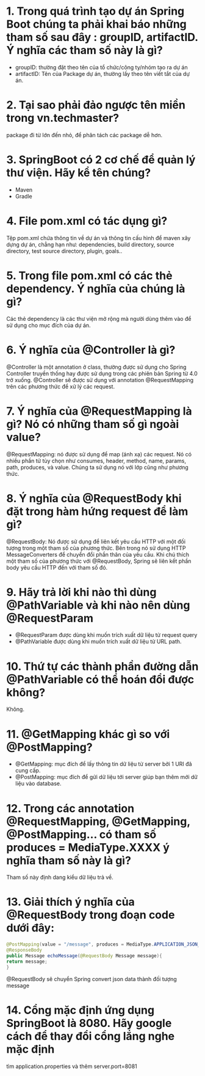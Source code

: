 # 1. Trong quá trình tạo dự án Spring Boot chúng ta phải khai báo những tham số sau đây : groupID, artifactID. Ý nghĩa các tham số này là gì?

- groupID: thường đặt theo tên của tổ chức/công ty/nhóm tạo ra dự án
- artifactID: Tên của Package dự án, thường lấy theo tên viết tắt của dự án.

# 2. Tại sao phải đảo ngược tên miền trong <groupId>vn.techmaster</groupId>?

package đi từ lớn đến nhỏ, để phân tách các package dễ hơn.

# 3. SpringBoot có 2 cơ chế để quản lý thư viện. Hãy kể tên chúng?

- Maven
- Gradle

# 4. File pom.xml có tác dụng gì?

Tệp pom.xml chứa thông tin về dự án và thông tin cấu hình để maven xây dựng dự án, chẳng hạn như: dependencies, build directory, source directory, test source directory, plugin, goals..

# 5. Trong file pom.xml có các thẻ dependency. Ý nghĩa của chúng là gì?

Các thẻ dependency là các thư viện mở rộng mà người dùng thêm vào để sử dụng cho mục đích của dự án.

# 6. Ý nghĩa của @Controller là gì?

@Controller là một annotation ở class, thường được sử dụng cho Spring Controller truyền thống hay được sử dụng trong các phiên bản Spring từ 4.0 trở xuống. @Controller sẽ được sử dụng với annotation @RequestMapping trên các phương thức để xử lý các request.

# 7. Ý nghĩa của @RequestMapping là gì? Nó có những tham số gì ngoài value?

@RequestMapping: nó được sử dụng để map (ánh xạ) các request.
Nó có nhiều phần tử tùy chọn như consumes, header, method, name, params, path, produces, và value.
Chúng ta sử dụng nó với lớp cũng như phương thức.

# 8. Ý nghĩa của @RequestBody khi đặt trong hàm hứng request để làm gì?

@RequestBody: Nó được sử dụng để liên kết yêu cầu HTTP với một đối tượng trong một tham số của phương thức. Bên trong nó sử dụng HTTP MessageConverters để chuyển đổi phần thân của yêu cầu. Khi chú thích một tham số của phương thức với @RequestBody, Spring sẽ liên kết phần body yêu cầu HTTP đến với tham số đó.

# 9. Hãy trả lời khi nào thì dùng @PathVariable và khi nào nên dùng @RequestParam

- @RequestParam được dùng khi muốn trích xuất dữ liệu từ request query
- @PathVariable được dùng khi muốn trích xuất dữ liệu từ URL path.

# 10. Thứ tự các thành phần đường dẫn @PathVariable có thể hoán đổi được không?

Không.

# 11. @GetMapping khác gì so với @PostMapping?

- @GetMapping: mục đích để lấy thông tin dữ liệu từ server bởi 1 URI đã cung cấp.
- @PostMapping: mục đích để gửi dữ liệu tới server giúp bạn thêm mới dữ liệu vào database.

# 12. Trong các annotation @RequestMapping, @GetMapping, @PostMapping… có tham số produces = MediaType.XXXX ý nghĩa tham số này là gì?

Tham số này định dang kiểu dữ liệu trả về.

# 13. Giải thích ý nghĩa của @RequestBody trong đoạn code dưới đây:

```java
@PostMapping(value = "/message", produces = MediaType.APPLICATION_JSON_VALUE)
@ResponseBody
public Message echoMessage(@RequestBody Message message){
return message;
}
```

@RequestBody sẽ chuyển Spring convert json data thành đối tượng message

# 14. Cổng mặc định ứng dụng SpringBoot là 8080. Hãy google cách để thay đổi cổng lắng nghe mặc định

tìm application.properties và thêm server.port=8081

